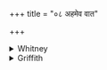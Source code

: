 +++
title = "०८ अहमेव वात"

+++

<details><summary>Whitney</summary>

### Translation
8. I myself blow forth like the wind, taking hold upon all beings;  
beyond the sky, beyond the earth here—such have I become by greatness.

### Notes
RV. has *mahinā́* instead of *mahimnā́* in **d** ⌊cf. Bloomfield, JAOS.  
xvi. p. clvi = PAOS. Dec. 1894⌋. In our edition, *divó* in **c** is a  
misprint for *divā́*. ⌊*Enā́* is hardly for *enayā* (Weber): cf. JAOS. x.  
333.⌋  
  
With this hymn ends the sixth *anuvāka*, of 5 hymns and 36 verses; the  
Anukr. extract, *ṣaṭ*, is given by only one ms. (D.).  
  
Here, too, by a rather strange division, ends the eighth *prapāṭhaka*.
</details>

<details><summary>Griffith</summary>

I breathe a strong breath like the wind and tempest, the while I hold together all existence. Beyond this wide earth and beyond the heavens I have become so mighty in my grandeur.
</details>
